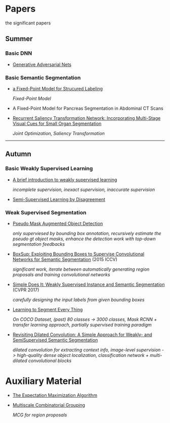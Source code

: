 # Papers
the significant papers 

## Summer


### Basic DNN 

+ [Generative Adversarial Nets](https://arxiv.org/pdf/1406.2661v1.pdf)

### Basic Semantic Segmentation

+ [a Fixed-Point Model for Strucured Labeling](http://proceedings.mlr.press/v28/li13b.pdf )

  *Fixed-Point Model*

+ A Fixed-Point Model for Pancreas Segmentation in Abdominal CT Scans

+ [Recurrent Saliency Transformation Network: Incorporating Multi-Stage Visual Cues for Small Organ Segmentation](http://www.cs.jhu.edu/~alanlab/Pubs18/yu2018recurrent.pdf)

  *Joint Optimization, Saliency Transformation*

---
## Autumn

### Basic Weakly Supervised Learning

+ [A brief introduction to weakly supervised learning](https://cs.nju.edu.cn/zhouzh/zhouzh.files/publication/nsr18.pdf)
 
  *incomplete supervision,  inexact supervision, inaccurate supervision*

+ [Semi-Supervised Learning by Disagreement](http://cs.nju.edu.cn/lim/publications/kais10.pdf)

### Weak Supervised Segmentation

+ [Pseudo Mask Augmented Object Detection](https://arxiv.org/pdf/1803.05858.pdf)

  *only superviesed by bounding box annotation, recursively estimate the pseudo gt object masks, enhance the detection work with top-down segmentation feedbacks*

+ [BoxSup: Exploiting Bounding Boxes to Supervise Convolutional Networks for Semantic Segmentation](https://arxiv.org/pdf/1503.01640.pdf)  (2015 ICCV)

  *significant work, iterate between automatically generating region proposals and training convolutional networks*

+ [Simple Does It: Weakly Supervised Instance and Semantic Segmentation](http://openaccess.thecvf.com/content_cvpr_2017/papers/Khoreva_Simple_Does_It_CVPR_2017_paper.pdf)  (CVPR 2017)

  *carefully designing the input labels from given bounding boxes*

+ [Learning to Segment Every Thing](https://arxiv.org/pdf/1711.10370.pdf)

  *On COCO Dataset, (past) 80 classes -> 3000 classes, Mask RCNN + transfer learning approach,  partially supervised training paradigm*

+ [Revisiting Dilated Convolution: A Simple Approach for Weakly- and SemiSupervised Semantic Segmentation](http://openaccess.thecvf.com/content_cvpr_2018/CameraReady/0812.pdf)

  *dilated convolution for extracting context info, image-level supervision -> high-quality dense object localization, classification network + multi-dilated convolutional blocks*




# Auxiliary Material

+ [The Expectation Maximization Algorithm](https://www.cs.utah.edu/~piyush/teaching/EM_algorithm.pdf)
+ [Multiscale Combinatorial Grouping](https://www2.eecs.berkeley.edu/Research/Projects/CS/vision/grouping/mcg/resources/MCG_CVPR2014.pdf) 

  *MCG for region proposals*
